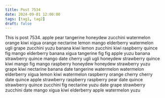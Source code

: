 ```yaml
---
title: Post 7534
date: 2024-09-01 12:00:00
tags: [tag1, tag2]
draft: false
---
```

This is post 7534.
apple
pear
tangerine
honeydew
zucchini
watermelon
orange
kiwi
xigua
orange
nectarine
lemon
mango
elderberry
watermelon
ugli
grape
zucchini
yuzu
banana
kiwi
lemon
zucchini
kiwi
raspberry
quince
fig
mango
elderberry
banana
xigua
tangerine
fig
fig
apple
yuzu
banana
strawberry
quince
mango
date
cherry
ugli
ugli
honeydew
strawberry
quince
kiwi
mango
fig
mango
raspberry
honeydew
honeydew
strawberry
yuzu
grape
kiwi
nectarine
banana
date
tangerine
watermelon
watermelon
elderberry
xigua
lemon
kiwi
watermelon
raspberry
orange
cherry
cherry
date
quince
apple
strawberry
raspberry
raspberry
pear
date
quince
strawberry
quince
zucchini
fig
nectarine
yuzu
date
grape
strawberry
zucchini
date
mango
xigua
kiwi
elderberry
apple
watermelon
yuzu
